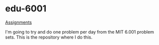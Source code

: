 # edu-6001 #

[Assignments](https://ocw.mit.edu/courses/electrical-engineering-and-computer-science/6-0001-introduction-to-computer-science-and-programming-in-python-fall-2016/assignments/)

I'm going to try and do one problem per day from the MIT 6.001 problem sets. This is the repository where I do this.